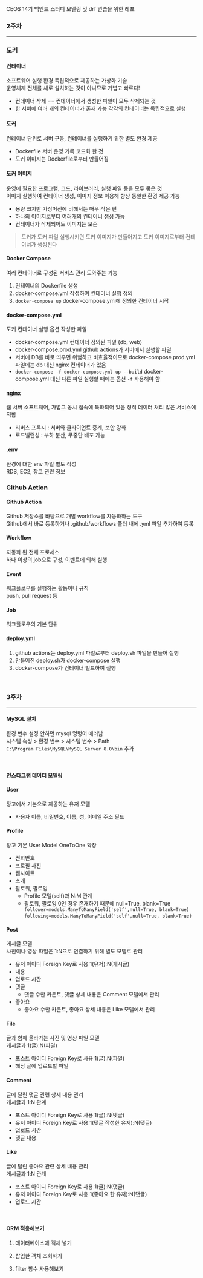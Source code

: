 CEOS 14기 백엔드 스터디 모델링 및 drf 연습을 위한 레포

### 2주차 <hr>

### 도커

#### 컨테이너
소프트웨어 실행 환경 독립적으로 제공하는 가상화 기술<br>
운영체제 전체를 새로 설치하는 것이 아니므로 가볍고 빠르다!
* 컨테이너 삭제 == 컨테이너에서 생성한 파일이 모두 삭제되는 것
* 한 서버에 여러 개의 컨테이너가 존재 가능 각각의 컨테이너는 독립적으로 실행

#### 도커
컨테이너 단위로 서버 구동, 컨테이너를 실행하기 위한 별도 환경 제공<br>
* Dockerfile 서버 운영 기록 코드화 한 것
* 도커 이미지는 Dockerfile로부터 만들어짐

#### 도커 이미지
운영에 필요한 프로그램, 코드, 라이브러리, 실행 파일 등을 모두 묶은 것<br>
이미지 실행하여 컨테이너 생성, 이미지 정보 이용해 항상 동일한 환경 제공 가능
* 용량 크지만 가상머신에 비해서는 매우 작은 편
* 하나의 이미지로부터 여러개의 컨테이너 생성 가능 
* 컨테이너가 삭제되어도 이미지는 보존

> 도커가 도커 파일 실행시키면 도커 이미지가 만들어지고 도커 이미지로부터 컨테이너가 생성된다

#### Docker Compose
여러 컨테이너로 구성된 서비스 관리 도와주는 기능<br>
1. 컨테이너의 Dockerfile 생성
2. docker-compose.yml 작성하여 컨테이너 실행 정의
3. ```docker-compose up``` docker-compose.yml에 정의한 컨테이너 시작

#### docker-compose.yml
도커 컨테이너 실행 옵션 작성한 파일
* docker-compose.yml 컨테이너 정의된 파일 (db, web)
* docker-compose.prod.yml github actions가 서버에서 실행할 파일
* 서버에 DB를 바로 띄우면 위험하고 비효율적이므로 docker-compose.prod.yml 파일에는 db 대신 nginx 컨테이너가 있음
* ```docker-compose -f docker-compose.yml up --build``` docker-compose.yml 대신 다른 파일 실행할 때에는 옵션 ```-f``` 사용해야 함

#### nginx
웹 서버 소프트웨어, 가볍고 동시 접속에 특화되어 있음
정적 데이터 처리 많은 서비스에 적합
* 리버스 프록시 : 서버와 클라이언트 중계, 보안 강화
* 로드밸런싱 : 부하 분산, 무중단 배포 가능

#### .env
환경에 대한 env 파일 별도 작성<br>
RDS, EC2, 장고 관련 정보 

### Github Action

#### Github Action
Github 저장소를 바탕으로 개발 workflow를 자동화하는 도구   
Github에서 바로 등록하거나 .github/workflows 폴더 내에 .yml 파일 추가하여 등록

#### Workflow
자동화 된 전체 프로세스   
하나 이상의 job으로 구성, 이벤트에 의해 실행

#### Event
워크플로우를 실행하는 활동이나 규칙   
push, pull request 등

#### Job
워크플로우의 기본 단위

#### deploy.yml
1. github actions는 deploy.yml 파일로부터 deploy.sh 파일을 만들어 실행
2. 만들어진 deploy.sh가 docker-compose 실행
3. docker-compose가 컨테이너 빌드하여 실행

<br>

### 3주차 <hr>

#### MySQL 설치
환경 변수 설정 안하면 mysql 명령어 에러남   
시스템 속성 > 환경 변수 > 시스템 변수 > Path  
```C:\Program Files\MySQL\MySQL Server 8.0\bin``` 추가

<br>

#### 인스타그램 데이터 모델링

#### User
장고에서 기본으로 제공하는 유저 모델
* 사용자 이름, 비밀번호, 이름, 성, 이메일 주소 필드

#### Profile
장고 기본 User Model OneToOne 확장   
* 전화번호 
* 프로필 사진
* 웹사이트
* 소개
* 팔로워, 팔로잉
  * Profile 모델(self)과 N:M 관계
  * 팔로워, 팔로잉 0인 경우 존재하기 때문에 null=True, blank=True
  ```    follower=models.ManyToManyField('self',null=True, blank=True)```   
    ```following=models.ManyToManyField('self',null=True, blank=True)```

#### Post
게시글 모델   
사진이나 영상 파일은 1:N으로 연결하기 위해 별도 모델로 관리
* 유저 아이디 Foreign Key로 사용 1(유저):N(게시글) 
* 내용
* 업로드 시간
* 댓글
  * 댓글 수만 카운트, 댓글 상세 내용은 Comment 모델에서 관리
* 좋아요
  * 좋아요 수만 카운트, 좋아요 상세 내용은 Like 모델에서 관리

#### File
글과 함께 올라가는 사진 및 영상 파일 모델    
게시글과 1(글):N(파일)
* 포스트 아이디 Foreign Key로 사용 1(글):N(파일)
* 해당 글에 업로드할 파일

#### Comment
글에 달린 댓글 관련 상세 내용 관리   
게시글과 1:N 관계
* 포스트 아이디 Foreign Key로 사용 1(글):N(댓글)
* 유저 아이디 Foreign Key로 사용 1(댓글 작성한 유저):N(댓글)
* 업로드 시간
* 댓글 내용

#### Like
글에 달린 좋아요 관련 상세 내용 관리   
게시글과 1:N 관계
* 포스트 아이디 Foreign Key로 사용 1(글):N(댓글)
* 유저 아이디 Foreign Key로 사용 1(좋아요 한 유저):N(댓글)
* 업로드 시간

<br>

#### ORM 적용해보기
1. 데이터베이스에 객체 넣기

2. 삽입한 객체 조회하기

3. filter 함수 사용해보기
